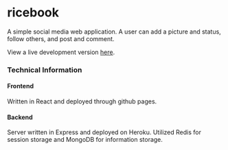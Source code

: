 # ricebook

A simple social media web application. A user can add a picture and status, follow others, and post and comment. 

View a live development version [here](TODO).

### Technical Information
#### Frontend
Written in React and deployed through github pages.
#### Backend
Server written in Express and deployed on Heroku. Utilized Redis for session storage and MongoDB for information storage. 